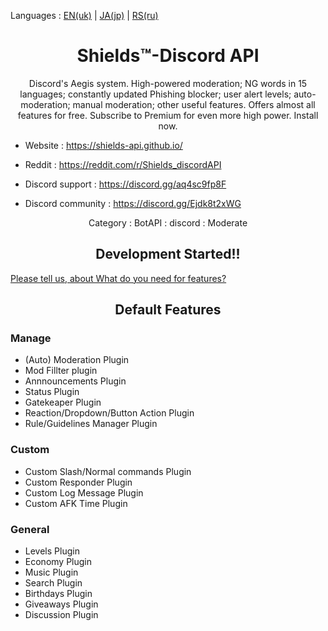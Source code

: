 Languages : [EN(uk)](./README-language/en-uk) | [JA(jp)](./README.ja-jp.md) | [RS(ru)](./README.rs-ru.md)


<h1 align = "center">Shields™-Discord API</h1>

<div align = "center">

Discord's Aegis system. High-powered moderation; NG words in 15 languages; constantly updated Phishing blocker; user alert levels; auto-moderation; manual moderation; other useful features. Offers almost all features for free. Subscribe to Premium for even more high power. Install now.

</div>

- Website : https://shields-api.github.io/
- Reddit : https://reddit.com/r/Shields_discordAPI 

- Discord support : https://discord.gg/aq4sc9fp8F
- Discord community : https://discord.gg/Ejdk8t2xWG
<div align = "center">
Category : BotAPI : discord : Moderate
</div>

<h2 align = "center">Development Started!!</h2>

[Please tell us, about What do you need for features?](https://discord.gg/Ejdk8t2xWG)

<h2 align = "center">Default Features</h2>

### Manage
- (Auto) Moderation Plugin
- Mod Fillter plugin
- Annnouncements Plugin
- Status Plugin
- Gatekeaper Plugin
- Reaction/Dropdown/Button Action Plugin
- Rule/Guidelines Manager Plugin

### Custom
- Custom Slash/Normal commands Plugin
- Custom Responder Plugin
- Custom Log Message Plugin
- Custom AFK Time Plugin

### General
- Levels Plugin
- Economy Plugin
- Music Plugin
- Search Plugin
- Birthdays Plugin
- Giveaways Plugin
- Discussion Plugin